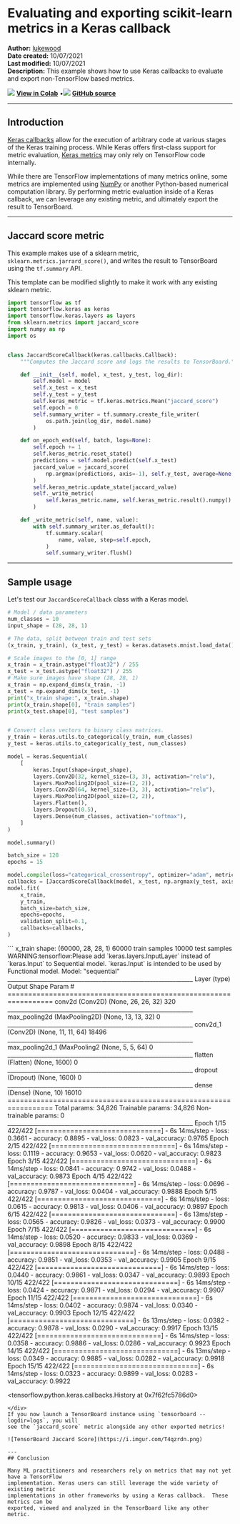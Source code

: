 # Evaluating and exporting scikit-learn metrics in a Keras callback

**Author:** [lukewood](https://lukewood.xyz)<br>
**Date created:** 10/07/2021<br>
**Last modified:** 10/07/2021<br>
**Description:** This example shows how to use Keras callbacks to evaluate and export non-TensorFlow based metrics.


<img class="k-inline-icon" src="https://colab.research.google.com/img/colab_favicon.ico"/> [**View in Colab**](https://colab.research.google.com/github/keras-team/keras-io/blob/master/examples/keras_recipes/ipynb/sklearn_metric_callbacks.ipynb)  <span class="k-dot">•</span><img class="k-inline-icon" src="https://github.com/favicon.ico"/> [**GitHub source**](https://github.com/keras-team/keras-io/blob/master/examples/keras_recipes/sklearn_metric_callbacks.py)



---
## Introduction

[Keras callbacks](https://keras.io/api/callbacks/) allow for the execution of arbitrary
code at various stages of the Keras training process.  While Keras offers first-class
support for metric evaluation, [Keras metrics](https://keras.io/api/metrics/) may only
rely on TensorFlow code internally.

While there are TensorFlow implementations of many metrics online, some metrics are
implemented using [NumPy](https://numpy.org/) or another Python-based numerical computation library.
By performing metric evaluation inside of a Keras callback, we can leverage any existing
metric, and ultimately export the result to TensorBoard.

---
## Jaccard score metric

This example makes use of a sklearn metric, `sklearn.metrics.jarrard_score()`, and
writes the result to TensorBoard using the `tf.summary` API.

This template can be modified slightly to make it work with any existing sklearn metric.


```python
import tensorflow as tf
import tensorflow.keras as keras
import tensorflow.keras.layers as layers
from sklearn.metrics import jaccard_score
import numpy as np
import os


class JaccardScoreCallback(keras.callbacks.Callback):
    """Computes the Jaccard score and logs the results to TensorBoard."""

    def __init__(self, model, x_test, y_test, log_dir):
        self.model = model
        self.x_test = x_test
        self.y_test = y_test
        self.keras_metric = tf.keras.metrics.Mean("jaccard_score")
        self.epoch = 0
        self.summary_writer = tf.summary.create_file_writer(
            os.path.join(log_dir, model.name)
        )

    def on_epoch_end(self, batch, logs=None):
        self.epoch += 1
        self.keras_metric.reset_state()
        predictions = self.model.predict(self.x_test)
        jaccard_value = jaccard_score(
            np.argmax(predictions, axis=-1), self.y_test, average=None
        )
        self.keras_metric.update_state(jaccard_value)
        self._write_metric(
            self.keras_metric.name, self.keras_metric.result().numpy().astype(float)
        )

    def _write_metric(self, name, value):
        with self.summary_writer.as_default():
            tf.summary.scalar(
                name, value, step=self.epoch,
            )
            self.summary_writer.flush()

```

---
## Sample usage

Let's test our `JaccardScoreCallback` class with a Keras model.


```python
# Model / data parameters
num_classes = 10
input_shape = (28, 28, 1)

# The data, split between train and test sets
(x_train, y_train), (x_test, y_test) = keras.datasets.mnist.load_data()

# Scale images to the [0, 1] range
x_train = x_train.astype("float32") / 255
x_test = x_test.astype("float32") / 255
# Make sure images have shape (28, 28, 1)
x_train = np.expand_dims(x_train, -1)
x_test = np.expand_dims(x_test, -1)
print("x_train shape:", x_train.shape)
print(x_train.shape[0], "train samples")
print(x_test.shape[0], "test samples")


# Convert class vectors to binary class matrices.
y_train = keras.utils.to_categorical(y_train, num_classes)
y_test = keras.utils.to_categorical(y_test, num_classes)

model = keras.Sequential(
    [
        keras.Input(shape=input_shape),
        layers.Conv2D(32, kernel_size=(3, 3), activation="relu"),
        layers.MaxPooling2D(pool_size=(2, 2)),
        layers.Conv2D(64, kernel_size=(3, 3), activation="relu"),
        layers.MaxPooling2D(pool_size=(2, 2)),
        layers.Flatten(),
        layers.Dropout(0.5),
        layers.Dense(num_classes, activation="softmax"),
    ]
)

model.summary()

batch_size = 128
epochs = 15

model.compile(loss="categorical_crossentropy", optimizer="adam", metrics=["accuracy"])
callbacks = [JaccardScoreCallback(model, x_test, np.argmax(y_test, axis=-1), "logs")]
model.fit(
    x_train,
    y_train,
    batch_size=batch_size,
    epochs=epochs,
    validation_split=0.1,
    callbacks=callbacks,
)
```

<div class="k-default-codeblock">
```
x_train shape: (60000, 28, 28, 1)
60000 train samples
10000 test samples
WARNING:tensorflow:Please add `keras.layers.InputLayer` instead of `keras.Input` to Sequential model. `keras.Input` is intended to be used by Functional model.
Model: "sequential"
_________________________________________________________________
Layer (type)                 Output Shape              Param #   
=================================================================
conv2d (Conv2D)              (None, 26, 26, 32)        320       
_________________________________________________________________
max_pooling2d (MaxPooling2D) (None, 13, 13, 32)        0         
_________________________________________________________________
conv2d_1 (Conv2D)            (None, 11, 11, 64)        18496     
_________________________________________________________________
max_pooling2d_1 (MaxPooling2 (None, 5, 5, 64)          0         
_________________________________________________________________
flatten (Flatten)            (None, 1600)              0         
_________________________________________________________________
dropout (Dropout)            (None, 1600)              0         
_________________________________________________________________
dense (Dense)                (None, 10)                16010     
=================================================================
Total params: 34,826
Trainable params: 34,826
Non-trainable params: 0
_________________________________________________________________
Epoch 1/15
422/422 [==============================] - 6s 14ms/step - loss: 0.3661 - accuracy: 0.8895 - val_loss: 0.0823 - val_accuracy: 0.9765
Epoch 2/15
422/422 [==============================] - 6s 14ms/step - loss: 0.1119 - accuracy: 0.9653 - val_loss: 0.0620 - val_accuracy: 0.9823
Epoch 3/15
422/422 [==============================] - 6s 14ms/step - loss: 0.0841 - accuracy: 0.9742 - val_loss: 0.0488 - val_accuracy: 0.9873
Epoch 4/15
422/422 [==============================] - 6s 14ms/step - loss: 0.0696 - accuracy: 0.9787 - val_loss: 0.0404 - val_accuracy: 0.9888
Epoch 5/15
422/422 [==============================] - 6s 14ms/step - loss: 0.0615 - accuracy: 0.9813 - val_loss: 0.0406 - val_accuracy: 0.9897
Epoch 6/15
422/422 [==============================] - 6s 13ms/step - loss: 0.0565 - accuracy: 0.9826 - val_loss: 0.0373 - val_accuracy: 0.9900
Epoch 7/15
422/422 [==============================] - 6s 14ms/step - loss: 0.0520 - accuracy: 0.9833 - val_loss: 0.0369 - val_accuracy: 0.9898
Epoch 8/15
422/422 [==============================] - 6s 14ms/step - loss: 0.0488 - accuracy: 0.9851 - val_loss: 0.0353 - val_accuracy: 0.9905
Epoch 9/15
422/422 [==============================] - 6s 14ms/step - loss: 0.0440 - accuracy: 0.9861 - val_loss: 0.0347 - val_accuracy: 0.9893
Epoch 10/15
422/422 [==============================] - 6s 14ms/step - loss: 0.0424 - accuracy: 0.9871 - val_loss: 0.0294 - val_accuracy: 0.9907
Epoch 11/15
422/422 [==============================] - 6s 14ms/step - loss: 0.0402 - accuracy: 0.9874 - val_loss: 0.0340 - val_accuracy: 0.9903
Epoch 12/15
422/422 [==============================] - 6s 13ms/step - loss: 0.0382 - accuracy: 0.9878 - val_loss: 0.0290 - val_accuracy: 0.9917
Epoch 13/15
422/422 [==============================] - 6s 14ms/step - loss: 0.0358 - accuracy: 0.9886 - val_loss: 0.0286 - val_accuracy: 0.9923
Epoch 14/15
422/422 [==============================] - 6s 13ms/step - loss: 0.0349 - accuracy: 0.9885 - val_loss: 0.0282 - val_accuracy: 0.9918
Epoch 15/15
422/422 [==============================] - 6s 14ms/step - loss: 0.0323 - accuracy: 0.9899 - val_loss: 0.0283 - val_accuracy: 0.9922

<tensorflow.python.keras.callbacks.History at 0x7f62fc5786d0>

```
</div>
If you now launch a TensorBoard instance using `tensorboard --logdir=logs`, you will
see the `jaccard_score` metric alongside any other exported metrics!

![TensorBoard Jaccard Score](https://i.imgur.com/T4qzrdn.png)

---
## Conclusion

Many ML practitioners and researchers rely on metrics that may not yet have a TensorFlow
implementation. Keras users can still leverage the wide variety of existing metric
implementations in other frameworks by using a Keras callback.  These metrics can be
exported, viewed and analyzed in the TensorBoard like any other metric.
